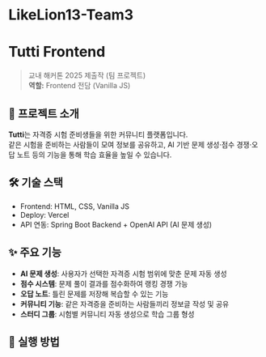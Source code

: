 # LikeLion13-Team3

# Tutti Frontend
> 교내 해커톤 2025 제출작 (팀 프로젝트)  
> **역할:** Frontend 전담 (Vanilla JS)

## 🚀 프로젝트 소개
**Tutti**는 자격증 시험 준비생들을 위한 커뮤니티 플랫폼입니다.  
같은 시험을 준비하는 사람들이 모여 정보를 공유하고, AI 기반 문제 생성·점수 경쟁·오답 노트 등의 기능을 통해 학습 효율을 높일 수 있습니다.

## 🛠 기술 스택
- Frontend: HTML, CSS, Vanilla JS
- Deploy: Vercel
- API 연동: Spring Boot Backend + OpenAI API (AI 문제 생성)

## ✨ 주요 기능
- **AI 문제 생성**: 사용자가 선택한 자격증 시험 범위에 맞춘 문제 자동 생성
- **점수 시스템**: 문제 풀이 결과를 점수화하여 랭킹 경쟁 가능
- **오답 노트**: 틀린 문제를 저장해 복습할 수 있는 기능
- **커뮤니티 기능**: 같은 자격증을 준비하는 사람들끼리 정보글 작성 및 공유
- **스터디 그룹**: 시험별 커뮤니티 자동 생성으로 학습 그룹 형성

## 📂 실행 방법
